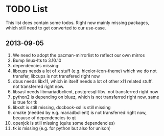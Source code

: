 TODO List
=========

This list does contain some todos. Right now mainly missing packages, which still
need to get converted to our use-case.

## 2013-09-05
1. We need to adopt the pacman-mirrorlist to reflect our own mirros
1. Bump linux-lts to 3.10.10
1. dependencies missing:
  1. libcups needs a lot of x stuff (e.g. hicolor-icon-theme) which we do not transfer, libcups is not transfered right now
  1. dbus needs libx11, which in itself needs a lot of other x11 related stuff. not transferred right now.
  1. libsasl needs libmariadbclient, postgresql-libs. not transferred right now
  1. python2 is depending on bluez, which is not transferred right now, same is true for tk
  1. libxslt is still missing, docbook-xsl is still missing
  1. cmake (needed by e.g. mariadbclient) is not transferred right now, because of dependencies to qt
  1. openjdk is still missing (quite some dependencies)
  1. tk is missing (e.g. for python but also for unison)

